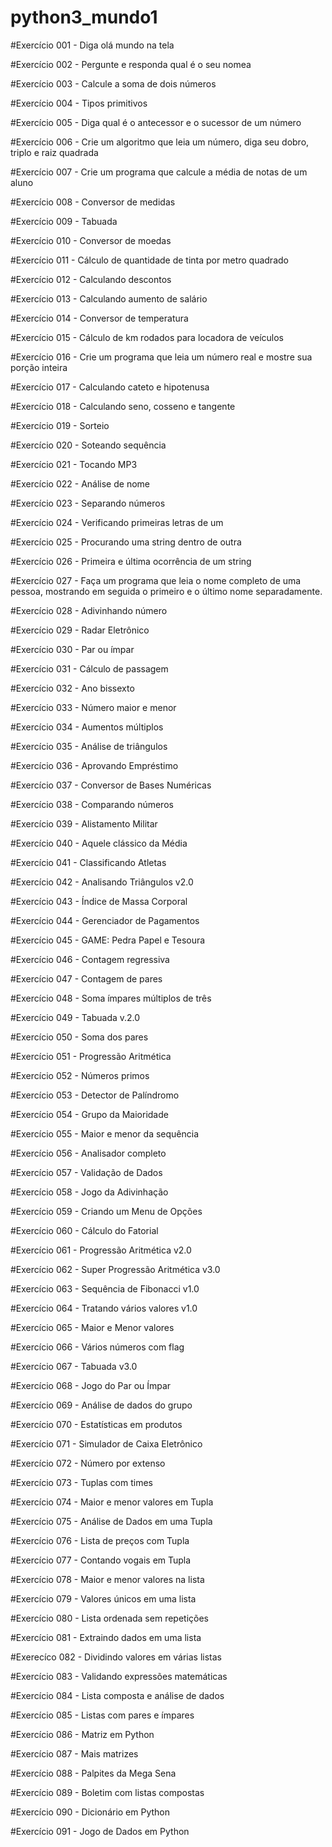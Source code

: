 # python3_mundo1

#Exercício 001 - Diga olá mundo na tela

#Exercício 002 - Pergunte e responda qual é o seu nomea

#Exercício 003 - Calcule a soma de dois números

#Exercício 004 - Tipos primitivos

#Exercício 005 - Diga qual é o antecessor e o sucessor de um número

#Exercício 006 - Crie um algoritmo que leia um número, diga seu dobro, triplo e raiz quadrada

#Exercício 007 - Crie um programa que calcule a média de notas de um aluno

#Exercício 008 - Conversor de medidas

#Exercício 009 - Tabuada

#Exercício 010 - Conversor de moedas

#Exercício 011 - Cálculo de quantidade de tinta por metro quadrado

#Exercício 012 - Calculando descontos

#Exercício 013 - Calculando aumento de salário

#Exercício 014 - Conversor de temperatura

#Exercício 015 - Cálculo de km rodados para locadora de veículos

#Exercício 016 - Crie um programa que leia um número real e mostre sua porção inteira

#Exercício 017 - Calculando cateto e hipotenusa

#Exercício 018 - Calculando seno, cosseno e tangente

#Exercício 019 - Sorteio

#Exercício 020 - Soteando sequência

#Exercício 021 - Tocando MP3

#Exercício 022 - Análise de nome

#Exercício 023 - Separando números

#Exercício 024 - Verificando primeiras letras de um 

#Exercício 025 - Procurando uma string dentro de outra

#Exercício 026 - Primeira e última ocorrência de um string

#Exercício 027 - Faça um programa que leia o nome completo de uma pessoa, mostrando em seguida o primeiro e o último nome separadamente.

#Exercício 028 - Adivinhando número

#Exercício 029 - Radar Eletrônico

#Exercício 030 - Par ou ímpar

#Exercício 031 - Cálculo de passagem

#Exercício 032 - Ano bissexto

#Exercício 033 - Número maior e menor

#Exercício 034 - Aumentos múltiplos

#Exercício 035 - Análise de triângulos

#Exercício 036 - Aprovando Empréstimo

#Exercício 037 - Conversor de Bases Numéricas

#Exercício 038 - Comparando números

#Exercício 039 - Alistamento Militar

#Exercício 040 - Aquele clássico da Média

#Exercício 041 - Classificando Atletas

#Exercício 042 - Analisando Triângulos v2.0

#Exercício 043 - Índice de Massa Corporal

#Exercício 044 - Gerenciador de Pagamentos

#Exercício 045 - GAME: Pedra Papel e Tesoura

#Exercício 046 - Contagem regressiva

#Exercício 047 - Contagem de pares

#Exercício 048 - Soma ímpares múltiplos de três

#Exercício 049 - Tabuada v.2.0

#Exercício 050 - Soma dos pares

#Exercício 051 - Progressão Aritmética

#Exercício 052 - Números primos

#Exercício 053 - Detector de Palíndromo

#Exercício 054 - Grupo da Maioridade

#Exercício 055 - Maior e menor da sequência

#Exercício 056 - Analisador completo

#Exercício 057 - Validação de Dados

#Exercício 058 - Jogo da Adivinhação

#Exercício 059 - Criando um Menu de Opções

#Exercício 060 - Cálculo do Fatorial

#Exercício 061 - Progressão Aritmética v2.0

#Exercício 062 - Super Progressão Aritmética v3.0

#Exercício 063 - Sequência de Fibonacci v1.0

#Exercício 064 - Tratando vários valores v1.0

#Exercício 065 -  Maior e Menor valores

#Exercício 066 - Vários números com flag

#Exercício 067 - Tabuada v3.0

#Exercício 068 - Jogo do Par ou Ímpar

#Exercício 069 - Análise de dados do grupo

#Exercício 070 - Estatísticas em produtos

#Exercício 071 - Simulador de Caixa Eletrônico

#Exercício 072 - Número por extenso

#Exercício 073 - Tuplas com times

#Exercício 074 - Maior e menor valores em Tupla

#Exercício 075 - Análise de Dados em uma Tupla

#Exercício 076 - Lista de preços com Tupla

#Exercício 077 - Contando vogais em Tupla

#Exercício 078 - Maior e menor valores na lista

#Exercício 079 - Valores únicos em uma lista

#Exercício 080 - Lista ordenada sem repetições

#Exercício 081 - Extraindo dados em uma lista

#Exerecíco 082 - Dividindo valores em várias listas

#Exercício 083 - Validando expressões matemáticas

#Exercício 084 - Lista composta e análise de dados

#Exercício 085 - Listas com pares e ímpares

#Exercício 086 - Matriz em Python

#Exercício 087 - Mais matrizes

#Exercício 088 - Palpites da Mega Sena

#Exercício 089 - Boletim com listas compostas

#Exercício 090 - Dicionário em Python

#Exercício 091 - Jogo de Dados em Python